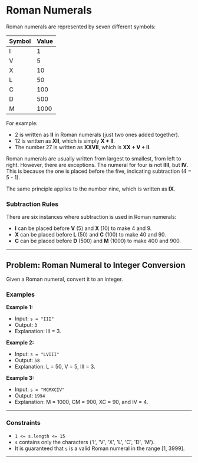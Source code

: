 # Roman Numerals

Roman numerals are represented by seven different symbols:

| Symbol | Value |
|--------|-------|
| I      | 1     |
| V      | 5     |
| X      | 10    |
| L      | 50    |
| C      | 100   |
| D      | 500   |
| M      | 1000  |

For example:

- 2 is written as **II** in Roman numerals (just two ones added together).
- 12 is written as **XII**, which is simply **X + II**.
- The number 27 is written as **XXVII**, which is **XX + V + II**.

Roman numerals are usually written from largest to smallest, from left to right. However, there are exceptions. The numeral for four is not **IIII**, but **IV**. This is because the one is placed before the five, indicating subtraction (4 = 5 - 1).

The same principle applies to the number nine, which is written as **IX**.

### Subtraction Rules
There are six instances where subtraction is used in Roman numerals:

- **I** can be placed before **V** (5) and **X** (10) to make 4 and 9.
- **X** can be placed before **L** (50) and **C** (100) to make 40 and 90.
- **C** can be placed before **D** (500) and **M** (1000) to make 400 and 900.

---

## Problem: Roman Numeral to Integer Conversion

Given a Roman numeral, convert it to an integer.

### Examples

**Example 1:**

- Input: `s = "III"`
- Output: `3`
- Explanation: III = 3.

**Example 2:**

- Input: `s = "LVIII"`
- Output: `58`
- Explanation: L = 50, V = 5, III = 3.

**Example 3:**

- Input: `s = "MCMXCIV"`
- Output: `1994`
- Explanation: M = 1000, CM = 900, XC = 90, and IV = 4.

---

### Constraints

- `1 <= s.length <= 15`
- `s` contains only the characters ('I', 'V', 'X', 'L', 'C', 'D', 'M').
- It is guaranteed that `s` is a valid Roman numeral in the range [1, 3999].

--- 
